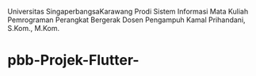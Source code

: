 Universitas SingaperbangsaKarawang Prodi Sistem Informasi Mata Kuliah Pemrograman Perangkat Bergerak Dosen Pengampuh Kamal Prihandani, S.Kom., M.Kom.

# pbb-Projek-Flutter-
